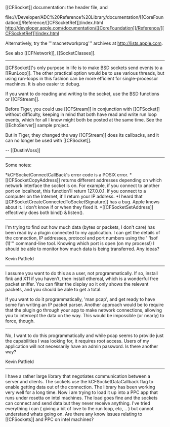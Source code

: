 [[CFSocket]] documentation: the header file, and

file:///Developer/ADC%20Reference%20Library/documentation/[[CoreFoundation]]/Reference/[[CFSocketRef]]/index.html
http://developer.apple.com/documentation/[[CoreFoundation]]/Reference/[[CFSocketRef]]/index.html

Alternatively, try the '''macnetworkprog''' archives at http://lists.apple.com.

See also [[CFNetwork]], [[SocketClasses]].

----

[[CFSocket]]'s only purpose in life is to make BSD sockets send events to a [[RunLoop]]. The other practical option would be to use various threads, but using run-loops in this fashion can be more efficient for single-processor machines.  It is also easier to debug.

If you want to do reading and writing to the socket, use the BSD functions or [[CFStream]].

Before Tiger, you could use [[CFStream]] in conjunction with [[CFSocket]] without difficulty, keeping in mind that both have read and write run loop events, which for all I know might both be posted at the same time. See the [[EchoServer]] sample project.

But in Tiger, they changed the way [[CFStream]] does its callbacks, and it can no longer be used with [[CFSocket]].

-- [[DustinVoss]]

----

Some notes:


*kCFSocketConnectCallBack's error code is a POSIX error.
*[[CFSocketCopyAddress]] returns different addresses depending on which network interface the socket is on. For example, if you connect to another port on localhost, this function'll return 127.0.0.1. If you connect to a computer on the Internet, it'll return your IP address.
*I heard that [[CFSocketCreateConnectedToSocketSignature]] has a bug. Apple knows about it. I don't know if or when they fixed it.
*[[CFSocketSetAddress]] effectively does both bind() & listen().


----

I'm trying to find out how much data (bytes or packets, I don't care) has been read by a plugin connected to my application. I can get the details of the connection, IP addresses, protocol and port numbers using the '''lsof (1)''' command-line tool. Knowing which port is open (on my process!) I should be able to monitor how much data is being transferred. Any ideas?

Kevin Patfield

----

I assume you want to do this as a user, not programmatically. If so, install fink and X11 if you haven't, then install ethereal, which is a wonderful free packet sniffer. You can filter the display so it only shows the relevant packets, and you should be able to get a total.

If you want to do it programmatically, 'man pcap', and get ready to have some fun writing an IP packet parser. Another approach would be to require that the plugin go through your app to make network connections, allowing you to intercept the data on the way. This would be impossible (or nearly) to force, though.

----

No, I want to do this programmatically and while pcap seems to provide just the capabilities I was looking for, it requires root access. Users of my application will not necessarily have an admin password. Is there another way?

Kevin Patfield

----

I have a rather large library that negotiates communication between a server and clients. The sockets use the kCFSocketDataCallback flag to enable getting data out of the connection. The library has been working very well for a long time. Now i am trying to load it up into a PPC app that runs under rosetta on intel machines. The load goes fine and the sockets can connect and send data but they never receive anything. I've tried everything i can ( giving a bit of love to the run loop, etc, .. ) but cannot understand whats going on. Are there any know issues relating to [[CFSockets]] and PPC on intel machines?
